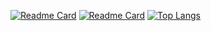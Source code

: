 [![Readme Card](https://github-readme-stats.vercel.app/api/pin/?username=rael-g&repo=Transferer&theme=radical)]((https://github.com/Rael-G/Transferer))
[![Readme Card](https://github-readme-stats.vercel.app/api/pin/?username=rael-g&repo=Transferer&theme=radical)]((https://github.com/Rael-G/RayG))
[![Top Langs](https://github-readme-stats.vercel.app/api/top-langs/?username=rael-g&layout=compact&show_icons=true&theme=radical)](https://github.com/anuraghazra/github-readme-stats)
<!--
**Rael-G/Rael-G** is a ✨ _special_ ✨ repository because its `README.md` (this file) appears on your GitHub profile.

Here are some ideas to get you started:

- 🔭 I’m currently working on ...
- 🌱 I’m currently learning ...
- 👯 I’m looking to collaborate on ...
- 🤔 I’m looking for help with ...
- 💬 Ask me about ...
- 📫 How to reach me: ...
- 😄 Pronouns: ...
- ⚡ Fun fact: ...
-->
